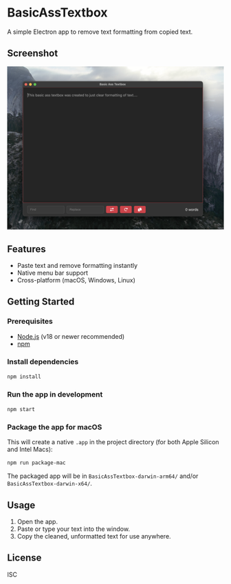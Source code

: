 # BasicAssTextbox

A simple Electron app to remove text formatting from copied text.

## Screenshot

![Screenshot of BasicAssTextbox](https://raw.githubusercontent.com/thedawie/BasicAssTextbox/main/images/ScreenShot.png)

## Features
- Paste text and remove formatting instantly
- Native menu bar support
- Cross-platform (macOS, Windows, Linux)

## Getting Started

### Prerequisites
- [Node.js](https://nodejs.org/) (v18 or newer recommended)
- [npm](https://www.npmjs.com/)

### Install dependencies
```sh
npm install
```

### Run the app in development
```sh
npm start
```

### Package the app for macOS
This will create a native `.app` in the project directory (for both Apple Silicon and Intel Macs):
```sh
npm run package-mac
```
The packaged app will be in `BasicAssTextbox-darwin-arm64/` and/or `BasicAssTextbox-darwin-x64/`.

## Usage
1. Open the app.
2. Paste or type your text into the window.
3. Copy the cleaned, unformatted text for use anywhere.

## License
ISC